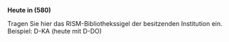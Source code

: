 **Heute in (580)**  
  
Tragen Sie hier das RISM-Bibliothekssigel der besitzenden Institution ein. Beispiel: D-KA (heute mit D-DO)